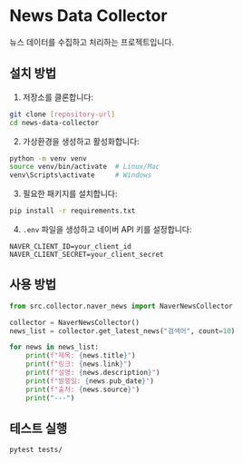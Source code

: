 # News Data Collector

뉴스 데이터를 수집하고 처리하는 프로젝트입니다.

## 설치 방법

1. 저장소를 클론합니다:
```bash
git clone [repository-url]
cd news-data-collector
```

2. 가상환경을 생성하고 활성화합니다:
```bash
python -m venv venv
source venv/bin/activate  # Linux/Mac
venv\Scripts\activate     # Windows
```

3. 필요한 패키지를 설치합니다:
```bash
pip install -r requirements.txt
```

4. `.env` 파일을 생성하고 네이버 API 키를 설정합니다:
```
NAVER_CLIENT_ID=your_client_id
NAVER_CLIENT_SECRET=your_client_secret
```

## 사용 방법

```python
from src.collector.naver_news import NaverNewsCollector

collector = NaverNewsCollector()
news_list = collector.get_latest_news("검색어", count=10)

for news in news_list:
    print(f"제목: {news.title}")
    print(f"링크: {news.link}")
    print(f"설명: {news.description}")
    print(f"발행일: {news.pub_date}")
    print(f"출처: {news.source}")
    print("---")
```

## 테스트 실행

```bash
pytest tests/
```
